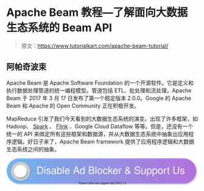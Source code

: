 # Apache Beam 教程—了解面向大数据生态系统的 Beam API

> 原文：<https://www.tutorialkart.com/apache-beam-tutorial/>

## 阿帕奇波束

Apache Beam 是 Apache Software Foundation 的一个开源软件。它是定义和执行数据处理管道的统一编程模型。管道包括 ETL、批处理和流处理。Apache Beam 于 2017 年 3 月 17 日发布了第一个稳定版本 2.0.0。Google 的 Apache Beam 和 Apache 的 Open Community 正在积极开发。

MapReduce 引发了我们今天看到的大数据生态系统的演变。出现了许多框架，如 Hadoop、 [Spark](https://www.tutorialkart.com/apache-spark-tutorial/) 、 [Flink](https://www.tutorialkart.com/apache-flink-tutorial/) 、Google Cloud Dataflow 等等。但是，还没有一个统一的 API 来绑定所有这些框架和数据源，并从大数据生态系统中抽象出应用程序逻辑。好日子来了，Apache Beam framework 提供了应用程序逻辑和大数据生态系统之间的抽象。

[![](img/925da31b32d6bc3827932f6c8afb11bb.png)](https://www.tutorialkart.com/)